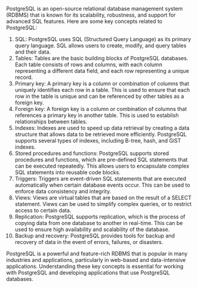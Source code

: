 PostgreSQL is an open-source relational database management system (RDBMS) that is known for its scalability, robustness, and support for advanced SQL features. Here are some key concepts related to PostgreSQL:

1. SQL: PostgreSQL uses SQL (Structured Query Language) as its primary query language. SQL allows users to create, modify, and query tables and their data.
2. Tables: Tables are the basic building blocks of PostgreSQL databases. Each table consists of rows and columns, with each column representing a different data field, and each row representing a unique record.
3. Primary key: A primary key is a column or combination of columns that uniquely identifies each row in a table. This is used to ensure that each row in the table is unique and can be referenced by other tables as a foreign key.
4. Foreign key: A foreign key is a column or combination of columns that references a primary key in another table. This is used to establish relationships between tables.
5. Indexes: Indexes are used to speed up data retrieval by creating a data structure that allows data to be retrieved more efficiently. PostgreSQL supports several types of indexes, including B-tree, hash, and GiST indexes.
6. Stored procedures and functions: PostgreSQL supports stored procedures and functions, which are pre-defined SQL statements that can be executed repeatedly. This allows users to encapsulate complex SQL statements into reusable code blocks.
7. Triggers: Triggers are event-driven SQL statements that are executed automatically when certain database events occur. This can be used to enforce data consistency and integrity.
8. Views: Views are virtual tables that are based on the result of a SELECT statement. Views can be used to simplify complex queries, or to restrict access to certain data.
9. Replication: PostgreSQL supports replication, which is the process of copying data from one database to another in real-time. This can be used to ensure high availability and scalability of the database.
10. Backup and recovery: PostgreSQL provides tools for backup and recovery of data in the event of errors, failures, or disasters.

PostgreSQL is a powerful and feature-rich RDBMS that is popular in many industries and applications, particularly in web-based and data-intensive applications. Understanding these key concepts is essential for working with PostgreSQL and developing applications that use PostgreSQL databases.